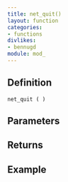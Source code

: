 ```yaml
---
title: net_quit()
layout: function
categories:
- functions
divlikes:
- bennugd
module: mod_
---
```


## Definition

    net_quit ( )

## Parameters

## Returns

## Example
